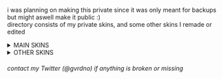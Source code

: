 i was planning on making this private since it was only meant for backups but might aswell make it public :) \
directory consists of my private skins, and some other skins I remade or edited

<details><summary>MAIN SKINS</sub></summary>
<p>
  
> Click on the images to download\
> ‎‎‎‎‎‎‎‎Hover over the images to see each skin's name

[![fukari](https://i.imgur.com/RLHBlkS.jpeg "fukari")](https://dl.dropboxusercontent.com/scl/fi/8ahs5abzefl5q38piured/fukari.osk?rlkey=dlukcmcok78pginvw08fyawoi&dl=0)

[![fukari default](https://i.imgur.com/BqwTtdP.jpeg "fukari default")](https://dl.dropboxusercontent.com/scl/fi/5xs3m575wmujblj1j5zyj/fukari-default.osk?rlkey=j9rzrox51wa45psi6howdndll&dl=0)

[![fukari bubble](https://i.imgur.com/tgOCogR.jpeg "fukari bubble")](https://dl.dropboxusercontent.com/scl/fi/f3al4cx9oxaplwzn6306e/fukari-bubble.osk?rlkey=orpz6wghu5rdsfd1gusnrolg3&dl=0)

[![fukari alt](https://i.imgur.com/SauTzmH.jpeg "fukari alt")](https://dl.dropboxusercontent.com/scl/fi/7jxxhtn446wsn1thoh01c/fukari-alt.osk?rlkey=z0vedy9fw74g0uqmn9ss8uio9&dl=0)
</details>

<details><summary>OTHER SKINS</sub></summary>
<p>
  
> Click on the images to download\
> ‎‎‎‎‎‎‎‎Hover over the images to see each skin's name
  
[![haga fukari remake](https://i.imgur.com/SqYi6WE.jpeg "haga remake")](https://dl.dropboxusercontent.com/s/sqz2vr3muce6kmt/haga%20remake.osk)

[![mikuroll mofuries](https://i.imgur.com/au1X9G2.jpeg "mikuroll mofuries")](https://dl.dropboxusercontent.com/scl/fi/4xjcyo3z4tlsor0n1rvah/mikuroll-mofuries.osk?rlkey=1cfx8f9succsvh46l1c3qswsf&dl=0)

[![mikuroll siae edit](https://i.imgur.com/PoD4Qza.jpeg "mikuroll edit")](https://dl.dropboxusercontent.com/scl/fi/25njp39huk2tl2q4dh0xp/mikuroll-siae-edit.osk?rlkey=lcs32guo11ts6s0xzs4i52yhh&dl=0)
</details>

<h6> 
  contact my Twitter (@gvrdno) if anything is broken or missing
</h6> 
